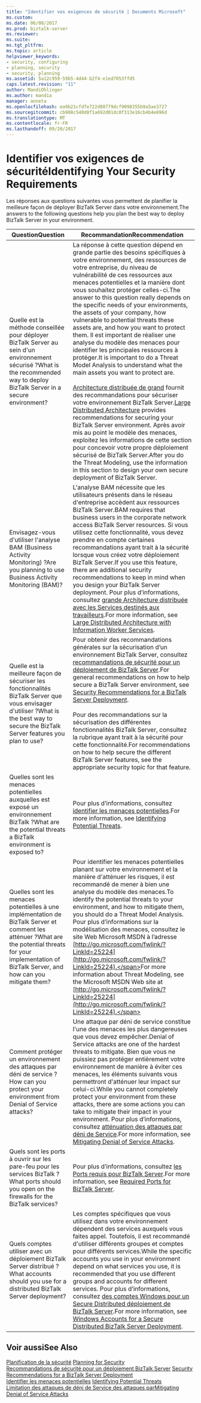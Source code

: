 ```yaml
---
title: "Identifier vos exigences de sécurité | Documents Microsoft"
ms.custom: 
ms.date: 06/08/2017
ms.prod: biztalk-server
ms.reviewer: 
ms.suite: 
ms.tgt_pltfrm: 
ms.topic: article
helpviewer_keywords:
- security, configuring
- planning, security
- security, planning
ms.assetid: 5a12c959-59b5-4d44-b2f4-e1ed7053ffd5
caps.latest.revision: "11"
author: MandiOhlinger
ms.author: mandia
manager: anneta
ms.openlocfilehash: ea9b21cfdfe722d80779dcf9098355b9a5ae3727
ms.sourcegitcommit: cb908c540d8f1a692d01dc8f313e16cb4b4e696d
ms.translationtype: MT
ms.contentlocale: fr-FR
ms.lasthandoff: 09/20/2017
---
```

# <a name="identifying-your-security-requirements"></a><span data-ttu-id="abf0f-102">Identifier vos exigences de sécurité</span><span class="sxs-lookup"><span data-stu-id="abf0f-102">Identifying Your Security Requirements</span></span>
<span data-ttu-id="abf0f-103">Les réponses aux questions suivantes vous permettent de planifier la meilleure façon de déployer BizTalk Server dans votre environnement.</span><span class="sxs-lookup"><span data-stu-id="abf0f-103">The answers to the following questions help you plan the best way to deploy BizTalk Server in your environment.</span></span>  
  
|<span data-ttu-id="abf0f-104">Question</span><span class="sxs-lookup"><span data-stu-id="abf0f-104">Question</span></span>|<span data-ttu-id="abf0f-105">Recommandation</span><span class="sxs-lookup"><span data-stu-id="abf0f-105">Recommendation</span></span>|  
|--------------|--------------------|  
|<span data-ttu-id="abf0f-106">Quelle est la méthode conseillée pour déployer BizTalk Server au sein d'un environnement sécurisé ?</span><span class="sxs-lookup"><span data-stu-id="abf0f-106">What is the recommended way to deploy BizTalk Server in a secure environment?</span></span>|<span data-ttu-id="abf0f-107">La réponse à cette question dépend en grande partie des besoins spécifiques à votre environnement, des ressources de votre entreprise, du niveau de vulnérabilité de ces ressources aux menaces potentielles et la manière dont vous souhaitez protéger celles-ci.</span><span class="sxs-lookup"><span data-stu-id="abf0f-107">The answer to this question really depends on the specific needs of your environments, the assets of your company, how vulnerable to potential threats these assets are, and how you want to protect them.</span></span> <span data-ttu-id="abf0f-108">Il est important de réaliser une analyse du modèle des menaces pour identifier les principales ressources à protéger.</span><span class="sxs-lookup"><span data-stu-id="abf0f-108">It is important to do a Threat Model Analysis to understand what the main assets you want to protect are.</span></span><br /><br /> <span data-ttu-id="abf0f-109">[Architecture distribuée de grand](../core/large-distributed-architecture.md) fournit des recommandations pour sécuriser votre environnement BizTalk Server.</span><span class="sxs-lookup"><span data-stu-id="abf0f-109">[Large Distributed Architecture](../core/large-distributed-architecture.md) provides recommendations for securing your BizTalk Server environment.</span></span> <span data-ttu-id="abf0f-110">Après avoir mis au point le modèle des menaces, exploitez les informations de cette section pour concevoir votre propre déploiement sécurisé de BizTalk Server.</span><span class="sxs-lookup"><span data-stu-id="abf0f-110">After you do the Threat Modeling, use the information in this section to design your own secure deployment of BizTalk Server.</span></span>|  
|<span data-ttu-id="abf0f-111">Envisagez-vous d'utiliser l'analyse BAM (Business Activity Monitoring) ?</span><span class="sxs-lookup"><span data-stu-id="abf0f-111">Are you planning to use Business Activity Monitoring (BAM)?</span></span>|<span data-ttu-id="abf0f-112">L'analyse BAM nécessite que les utilisateurs présents dans le réseau d'entreprise accèdent aux ressources BizTalk Server.</span><span class="sxs-lookup"><span data-stu-id="abf0f-112">BAM requires that business users in the corporate network access BizTalk Server resources.</span></span> <span data-ttu-id="abf0f-113">Si vous utilisez cette fonctionnalité, vous devez prendre en compte certaines recommandations ayant trait à la sécurité lorsque vous créez votre déploiement BizTalk Server.</span><span class="sxs-lookup"><span data-stu-id="abf0f-113">If you use this feature, there are additional security recommendations to keep in mind when you design your BizTalk Server deployment.</span></span> <span data-ttu-id="abf0f-114">Pour plus d’informations, consultez [grande Architecture distribuée avec les Services destinés aux travailleurs](../core/large-distributed-architecture-with-information-worker-services.md).</span><span class="sxs-lookup"><span data-stu-id="abf0f-114">For more information, see [Large Distributed Architecture with Information Worker Services](../core/large-distributed-architecture-with-information-worker-services.md).</span></span>|  
|<span data-ttu-id="abf0f-115">Quelle est la meilleure façon de sécuriser les fonctionnalités BizTalk Server que vous envisager d'utiliser ?</span><span class="sxs-lookup"><span data-stu-id="abf0f-115">What is the best way to secure the BizTalk Server features you plan to use?</span></span>|<span data-ttu-id="abf0f-116">Pour obtenir des recommandations générales sur la sécurisation d’un environnement BizTalk Server, consultez [recommandations de sécurité pour un déploiement de BizTalk Server](../core/security-recommendations-for-a-biztalk-server-deployment.md).</span><span class="sxs-lookup"><span data-stu-id="abf0f-116">For general recommendations on how to help secure a BizTalk Server environment, see [Security Recommendations for a BizTalk Server Deployment](../core/security-recommendations-for-a-biztalk-server-deployment.md).</span></span><br /><br /> <span data-ttu-id="abf0f-117">Pour des recommandations sur la sécurisation des différentes fonctionnalités BizTalk Server, consultez la rubrique ayant trait à la sécurité pour cette fonctionnalité.</span><span class="sxs-lookup"><span data-stu-id="abf0f-117">For recommendations on how to help secure the different BizTalk Server features, see the appropriate security topic for that feature.</span></span>|  
|<span data-ttu-id="abf0f-118">Quelles sont les menaces potentielles auxquelles est exposé un environnement BizTalk ?</span><span class="sxs-lookup"><span data-stu-id="abf0f-118">What are the potential threats a BizTalk environment is exposed to?</span></span>|<span data-ttu-id="abf0f-119">Pour plus d’informations, consultez [identifier les menaces potentielles](../core/identifying-potential-threats.md).</span><span class="sxs-lookup"><span data-stu-id="abf0f-119">For more information, see [Identifying Potential Threats](../core/identifying-potential-threats.md).</span></span>|  
|<span data-ttu-id="abf0f-120">Quelles sont les menaces potentielles à une implémentation de BizTalk Server et comment les atténuer ?</span><span class="sxs-lookup"><span data-stu-id="abf0f-120">What are the potential threats for your implementation of BizTalk Server, and how can you mitigate them?</span></span>|<span data-ttu-id="abf0f-121">Pour identifier les menaces potentielles planant sur votre environnement et la manière d'atténuer les risques, il est recommandé de mener à bien une analyse du modèle des menaces.</span><span class="sxs-lookup"><span data-stu-id="abf0f-121">To identify the potential threats to your environment, and how to mitigate them, you should do a Threat Model Analysis.</span></span> <span data-ttu-id="abf0f-122">Pour plus d’informations sur la modélisation des menaces, consultez le site Web Microsoft MSDN à l’adresse [http://go.microsoft.com/fwlink/?LinkId=25224](http://go.microsoft.com/fwlink/?LinkId=25224).</span><span class="sxs-lookup"><span data-stu-id="abf0f-122">For more information about Threat Modeling, see the Microsoft MSDN Web site at [http://go.microsoft.com/fwlink/?LinkId=25224](http://go.microsoft.com/fwlink/?LinkId=25224).</span></span>|  
|<span data-ttu-id="abf0f-123">Comment protéger un environnement des attaques par déni de service ?</span><span class="sxs-lookup"><span data-stu-id="abf0f-123">How can you protect your environment from Denial of Service attacks?</span></span>|<span data-ttu-id="abf0f-124">Une attaque par déni de service constitue l'une des menaces les plus dangereuses que vous devez empêcher.</span><span class="sxs-lookup"><span data-stu-id="abf0f-124">Denial of Service attacks are one of the hardest threats to mitigate.</span></span> <span data-ttu-id="abf0f-125">Bien que vous ne puissiez pas protéger entièrement votre environnement de manière à éviter ces menaces, les éléments suivants vous permettront d'atténuer leur impact sur celui-ci.</span><span class="sxs-lookup"><span data-stu-id="abf0f-125">While you cannot completely protect your environment from these attacks, there are some actions you can take to mitigate their impact in your environment.</span></span> <span data-ttu-id="abf0f-126">Pour plus d’informations, consultez [atténuation des attaques par déni de Service](../core/mitigating-denial-of-service-attacks.md).</span><span class="sxs-lookup"><span data-stu-id="abf0f-126">For more information, see [Mitigating Denial of Service Attacks](../core/mitigating-denial-of-service-attacks.md).</span></span>|  
|<span data-ttu-id="abf0f-127">Quels sont les ports à ouvrir sur les pare-feu pour les services BizTalk ?</span><span class="sxs-lookup"><span data-stu-id="abf0f-127">What ports should you open on the firewalls for the BizTalk services?</span></span>|<span data-ttu-id="abf0f-128">Pour plus d’informations, consultez [les Ports requis pour BizTalk Server](../core/required-ports-for-biztalk-server.md).</span><span class="sxs-lookup"><span data-stu-id="abf0f-128">For more information, see [Required Ports for BizTalk Server](../core/required-ports-for-biztalk-server.md).</span></span>|  
|<span data-ttu-id="abf0f-129">Quels comptes utiliser avec un déploiement BizTalk Server distribué ?</span><span class="sxs-lookup"><span data-stu-id="abf0f-129">What accounts should you use for a distributed BizTalk Server deployment?</span></span>|<span data-ttu-id="abf0f-130">Les comptes spécifiques que vous utilisez dans votre environnement dépendent des services auxquels vous faites appel. Toutefois, il est recommandé d'utiliser différents groupes et comptes pour différents services.</span><span class="sxs-lookup"><span data-stu-id="abf0f-130">While the specific accounts you use in your environment depend on what services you use, it is recommended that you use different groups and accounts for different services.</span></span> <span data-ttu-id="abf0f-131">Pour plus d’informations, consultez [des comptes Windows pour un Secure Distributed déploiement de BizTalk Server](../core/windows-accounts-for-a-secure-distributed-biztalk-server-deployment.md).</span><span class="sxs-lookup"><span data-stu-id="abf0f-131">For more information, see [Windows Accounts for a Secure Distributed BizTalk Server Deployment](../core/windows-accounts-for-a-secure-distributed-biztalk-server-deployment.md).</span></span>|  
  
## <a name="see-also"></a><span data-ttu-id="abf0f-132">Voir aussi</span><span class="sxs-lookup"><span data-stu-id="abf0f-132">See Also</span></span>  
 <span data-ttu-id="abf0f-133">[Planification de la sécurité](../core/planning-for-security.md) </span><span class="sxs-lookup"><span data-stu-id="abf0f-133">[Planning for Security](../core/planning-for-security.md) </span></span>  
 <span data-ttu-id="abf0f-134">[Recommandations de sécurité pour un déploiement BizTalk Server](../core/security-recommendations-for-a-biztalk-server-deployment.md) </span><span class="sxs-lookup"><span data-stu-id="abf0f-134">[Security Recommendations for a BizTalk Server Deployment](../core/security-recommendations-for-a-biztalk-server-deployment.md) </span></span>  
 <span data-ttu-id="abf0f-135">[Identifier les menaces potentielles](../core/identifying-potential-threats.md) </span><span class="sxs-lookup"><span data-stu-id="abf0f-135">[Identifying Potential Threats](../core/identifying-potential-threats.md) </span></span>  
 [<span data-ttu-id="abf0f-136">Limitation des attaques de déni de Service des attaques par</span><span class="sxs-lookup"><span data-stu-id="abf0f-136">Mitigating Denial of Service Attacks</span></span>](../core/mitigating-denial-of-service-attacks.md)